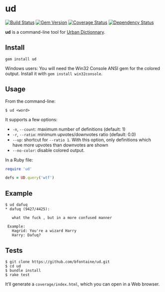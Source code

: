 # ud

[![Build Status](https://img.shields.io/travis/bfontaine/ud.svg)](https://travis-ci.org/bfontaine/ud)
[![Gem Version](https://img.shields.io/gem/v/ud.png)](http://badge.fury.io/rb/ud)
[![Coverage Status](https://img.shields.io/coveralls/bfontaine/ud.svg)](https://coveralls.io/r/bfontaine/ud)
[![Dependency Status](https://img.shields.io/gemnasium/bfontaine/ud.svg)](https://gemnasium.com/bfontaine/ud)

**ud** is a command-line tool for [Urban Dictionnary][urban-dic].

[urban-dic]: http://www.urbandictionary.com

## Install

```
gem install ud
```

Windows users: You will need the Win32 Console ANSI gem for the colored output.
Install it with `gem install win32console`.

## Usage

From the command-line:

```
$ ud <word>
```

It supports a few options:

- `-n`, `--count`: maximum number of definitions (default: 1)
- `-r`, `--ratio`: minimum upvotes/downvotes ratio (default: 0.0)
- `--up`: shortcut for `--ratio 1`. With this option, only definitions which
  have more upvotes than downvotes are shown
- `--no-color`: disable colored output.

In a Ruby file:

```ruby
require 'ud'

defs = UD.query('wtf')
```

## Example

```
$ ud dafuq
* dafuq (9427/4425):

   what the fuck , but in a more confused manner

 Example:
   Hagrid: You're a wizard Harry
   Harry: Dafuq?
```

## Tests

```
$ git clone https://github.com/bfontaine/ud.git
$ cd ud
$ bundle install
$ rake test
```

It’ll generate a `coverage/index.html`, which you can open in a Web browser.
